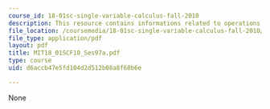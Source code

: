 ```yaml
---
course_id: 18-01sc-single-variable-calculus-fall-2010
description: This resource contains informations related to operations on power series.
file_location: /coursemedia/18-01sc-single-variable-calculus-fall-2010/d6accb47e5fd104d2d512b08a8f60b6e_MIT18_01SCF10_Ses97a.pdf
file_type: application/pdf
layout: pdf
title: MIT18_01SCF10_Ses97a.pdf
type: course
uid: d6accb47e5fd104d2d512b08a8f60b6e

---
```

None